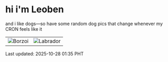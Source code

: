 # hi i'm Leoben

and i like dogs—so have some random dog pics that change whenever my CRON feels like it

|  |  |
|--------|----------|
| ![Borzoi](https://random-dog-vercel.vercel.app/api/random-borzoi?v=1761586549) | ![Labrador](https://random-dog-vercel.vercel.app/api/random-labrador?v=1761586549) |

Last updated: 2025-10-28 01:35 PHT
